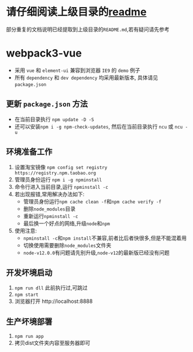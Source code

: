 # 请仔细阅读上级目录的[readme](../)
部分重复的文档说明已经提取到上级目录的`README.md`,若有疑问请先参考

# webpack3-vue
* 采用 `vue` 和 `element-ui` 兼容到浏览器 `IE9` 的 `demo` 例子
* 所有 `dependency` 和 `dev dependency` 均采用最新版本, 具体请见 `package.json`

## 更新 `package.json` 方法
* 在当前目录执行 `npm update -D -S`
* 还可以安装`npm i -g npm-check-updates`, 然后在当前目录执行 `ncu` 或 `ncu -u`

## 环境准备工作
1. 设置淘宝镜像 `npm config set registry https://registry.npm.taobao.org`
2. 管理员身份运行 `npm i -g npminstall`
3. 命令行进入当前目录,运行 `npminstall -c`
4. 若出现报错,常用解决办法如下:
	- 管理员身份运行`npm cache clean -f`和`npm cache verify -f`
	- 删除`node_modules`目录
	- 重新运行`npminstall -c`
	- 最后换一个好点的网络,升级`node`和`npm`
5. 使用注意:
	- `npminstall -c`和`npm install`不兼容,前者比后者快很多,但是不能混着用
	- 切换使用需要删除`node_modules`文件夹
	- `node-v12.0.0`有问题请先别升级,`node-v12`的最新版已经没有问题

## 开发坏境启动
1. `npm run dll` 此前执行过,可跳过
2. `npm start`
3. 浏览器打开 http://localhost:8888

## 生产坏境部署
1. `npm run app`
2. 拷贝dist文件夹内容至服务器即可
